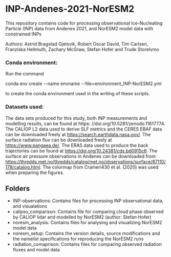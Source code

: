 # INP-Andenes-2021-NorESM2
This repository contains code for processing observational Ice-Nucleating Particle (INP) data from Andenes 2021, and NorESM2 model data with constrained INPs

Authors: Astrid Bragstad Gjelsvik, Robert Oscar David, Tim Carlsen, Franziska Hellmuth, Zachary McGraw, Stefan Hofer and Trude Storelvmo

### Conda environment:
Run the command

conda env create --name envname --file=environment_INP-NorESM2.yml

to create the conda environment used in the writing of these scripts. 

### Datasets used:
The data sets produced for this study, both INP measurements and modelling results, can be found at https:
//doi.org/10.5281/zenodo.11617774. The CALIOP L2 data used to derive SLF metrics and the CERES EBAF data can be downloaded freely
at https://search.earthdata.nasa.gov/. The surface radiation flux can be downloaded freely at https://www.pangaea.de/. The ERA5 data used to
produce the back trajectories can be found at https://doi.org/10.24381/cds.bd0915c6. The surface air pressure observations in Andenes can be
downloaded from https://thredds.met.no/thredds/catalog/met.no/observations/surface/87110/178/catalog.html. The colormap from Crameri430
et al. (2020) was used when preparing the figures.

## Folders
- INP-observations: Contains files for processing INP observational data, and visualations
- calipso_comparison: Contains file for comparing cloud phase observed by CALIOP lidar and modelled by NorESM2 (author: Stefan Hofer)
- noresm_analysis: Contains files for analysing and visualizing NorESM2 model data
- noresm_setup: Contains the version details, source modifications and the namelist specifications for reproducing the NorESM2 runs
- radiation_comaprison: Contains files for comparing observed radiation fluxes and model data

